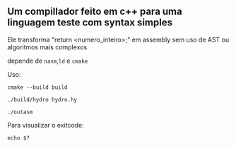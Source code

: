 ## Um compillador feito em c++ para uma linguagem teste com syntax simples

Ele transforma "return <numero_inteiro>;" em assembly
sem uso de AST ou algoritmos mais complexos

depende de `nasm`,`ld` e `cmake`

Uso:

`cmake --build build`

`./build/hydro hydro.hy`

`./outasm` 

Para visualizar o exitcode:

`echo $?`